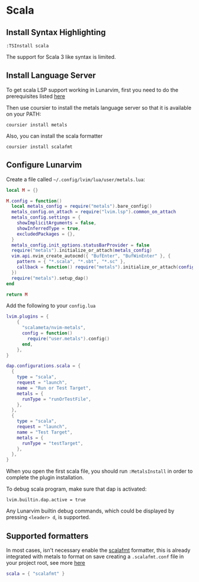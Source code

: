 # Scala

## Install Syntax Highlighting
 
```vim
:TSInstall scala
```
The support for Scala 3 like syntax is limited.

## Install Language Server

To get scala LSP support working in Lunarvim, first you need to do the prerequisites listed [here](https://github.com/scalameta/nvim-metals#prerequisites) 

Then use coursier to install the metals language server so that it is available on your PATH:

`coursier install metals`

Also, you can install the scala formatter

`coursier install scalafmt`

## Configure Lunarvim

Create a file called `~/.config/lvim/lua/user/metals.lua`:

```lua
local M = {}

M.config = function()
  local metals_config = require("metals").bare_config()
  metals_config.on_attach = require("lvim.lsp").common_on_attach
  metals_config.settings = {
    showImplicitArguments = false,
    showInferredType = true,
    excludedPackages = {},
  }
  metals_config.init_options.statusBarProvider = false
  require("metals").initialize_or_attach(metals_config)
  vim.api.nvim_create_autocmd({ "BufEnter", "BufWinEnter" }, {
    pattern = { "*.scala", "*.sbt", "*.sc" },
    callback = function() require("metals").initialize_or_attach(config) end,
  })
  require("metals").setup_dap()
end

return M
```

Add the following to your `config.lua`

```lua
lvim.plugins = {
    {
      "scalameta/nvim-metals",
      config = function()
        require("user.metals").config()
      end,
    },
}

dap.configurations.scala = {
  {
    type = "scala",
    request = "launch",
    name = "Run or Test Target",
    metals = {
      runType = "runOrTestFile",
    },
  },
  {
    type = "scala",
    request = "launch",
    name = "Test Target",
    metals = {
      runType = "testTarget",
    },
  },
}
```
When you open the first scala file, you should run `:MetalsInstall` in order to complete the plugin installation.

To debug scala program, make sure that dap is activated:
```
lvim.builtin.dap.active = true
```
Any Lunarvim builtin debug commands, which could be displayed by pressing `<leader> d`, is supported.

## Supported formatters

In most cases, isn't necessary enable the [scalafmt](https://scalameta.org/scalafmt/) formatter, this is already integrated with metals to format on save creating a `.scalafmt.conf` file in your project root, see more [here](https://scalameta.org/scalafmt/docs/configuration.html)

```lua
scala = { "scalafmt" }
```
